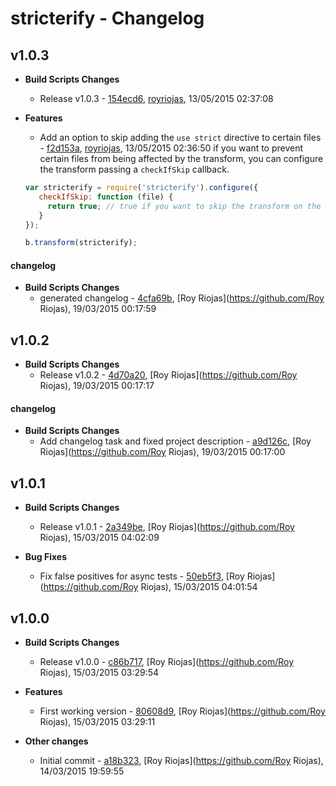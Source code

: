 
# stricterify - Changelog
## v1.0.3
- **Build Scripts Changes**
  - Release v1.0.3 - [154ecd6]( https://github.com/royriojas/stricterify/commit/154ecd6 ), [royriojas](https://github.com/royriojas), 13/05/2015 02:37:08
    
- **Features**
  - Add an option to skip adding the `use strict` directive to certain files - [f2d153a]( https://github.com/royriojas/stricterify/commit/f2d153a ), [royriojas](https://github.com/royriojas), 13/05/2015 02:36:50
    if you want to prevent certain files from being affected by the transform, you can configure the transform passing a `checkIfSkip` callback.
   
   ```javascript
   var stricterify = require('stricterify').configure({
      checkIfSkip: function (file) {
        return true; // true if you want to skip the transform on the given file or false if you don't.
      }
   });
   
   b.transform(stricterify);
   ```
   
#### changelog
- **Build Scripts Changes**
  - generated changelog - [4cfa69b]( https://github.com/royriojas/stricterify/commit/4cfa69b ), [Roy Riojas](https://github.com/Roy Riojas), 19/03/2015 00:17:59
    
## v1.0.2
- **Build Scripts Changes**
  - Release v1.0.2 - [4d70a20]( https://github.com/royriojas/stricterify/commit/4d70a20 ), [Roy Riojas](https://github.com/Roy Riojas), 19/03/2015 00:17:17
    
#### changelog
- **Build Scripts Changes**
  - Add changelog task and fixed project description - [a9d126c]( https://github.com/royriojas/stricterify/commit/a9d126c ), [Roy Riojas](https://github.com/Roy Riojas), 19/03/2015 00:17:00
    
## v1.0.1
- **Build Scripts Changes**
  - Release v1.0.1 - [2a349be]( https://github.com/royriojas/stricterify/commit/2a349be ), [Roy Riojas](https://github.com/Roy Riojas), 15/03/2015 04:02:09
    
- **Bug Fixes**
  - Fix false positives for async tests - [50eb5f3]( https://github.com/royriojas/stricterify/commit/50eb5f3 ), [Roy Riojas](https://github.com/Roy Riojas), 15/03/2015 04:01:54
    
## v1.0.0
- **Build Scripts Changes**
  - Release v1.0.0 - [c86b717]( https://github.com/royriojas/stricterify/commit/c86b717 ), [Roy Riojas](https://github.com/Roy Riojas), 15/03/2015 03:29:54
    
- **Features**
  - First working version - [80608d9]( https://github.com/royriojas/stricterify/commit/80608d9 ), [Roy Riojas](https://github.com/Roy Riojas), 15/03/2015 03:29:11
    
- **Other changes**
  - Initial commit - [a18b323]( https://github.com/royriojas/stricterify/commit/a18b323 ), [Roy Riojas](https://github.com/Roy Riojas), 14/03/2015 19:59:55
    
